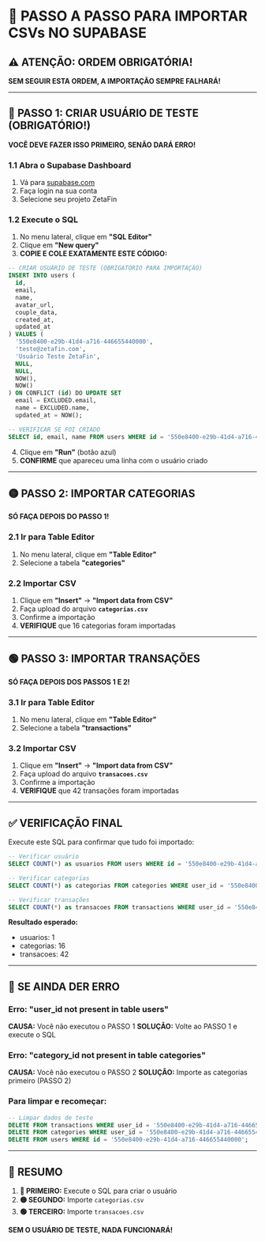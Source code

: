 # 🚨 PASSO A PASSO PARA IMPORTAR CSVs NO SUPABASE

## ⚠️ ATENÇÃO: ORDEM OBRIGATÓRIA!

**SEM SEGUIR ESTA ORDEM, A IMPORTAÇÃO SEMPRE FALHARÁ!**

---

## 🔴 PASSO 1: CRIAR USUÁRIO DE TESTE (OBRIGATÓRIO!)

**VOCÊ DEVE FAZER ISSO PRIMEIRO, SENÃO DARÁ ERRO!**

### 1.1 Abra o Supabase Dashboard
1. Vá para [supabase.com](https://supabase.com)
2. Faça login na sua conta
3. Selecione seu projeto ZetaFin

### 1.2 Execute o SQL
1. No menu lateral, clique em **"SQL Editor"**
2. Clique em **"New query"**
3. **COPIE E COLE EXATAMENTE ESTE CÓDIGO:**

```sql
-- CRIAR USUÁRIO DE TESTE (OBRIGATÓRIO PARA IMPORTAÇÃO)
INSERT INTO users (
  id,
  email,
  name,
  avatar_url,
  couple_data,
  created_at,
  updated_at
) VALUES (
  '550e8400-e29b-41d4-a716-446655440000',
  'teste@zetafin.com',
  'Usuário Teste ZetaFin',
  NULL,
  NULL,
  NOW(),
  NOW()
) ON CONFLICT (id) DO UPDATE SET
  email = EXCLUDED.email,
  name = EXCLUDED.name,
  updated_at = NOW();

-- VERIFICAR SE FOI CRIADO
SELECT id, email, name FROM users WHERE id = '550e8400-e29b-41d4-a716-446655440000';
```

4. Clique em **"Run"** (botão azul)
5. **CONFIRME** que apareceu uma linha com o usuário criado

---

## 🟡 PASSO 2: IMPORTAR CATEGORIAS

**SÓ FAÇA DEPOIS DO PASSO 1!**

### 2.1 Ir para Table Editor
1. No menu lateral, clique em **"Table Editor"**
2. Selecione a tabela **"categories"**

### 2.2 Importar CSV
1. Clique em **"Insert"** → **"Import data from CSV"**
2. Faça upload do arquivo **`categorias.csv`**
3. Confirme a importação
4. **VERIFIQUE** que 16 categorias foram importadas

---

## 🟢 PASSO 3: IMPORTAR TRANSAÇÕES

**SÓ FAÇA DEPOIS DOS PASSOS 1 E 2!**

### 3.1 Ir para Table Editor
1. No menu lateral, clique em **"Table Editor"**
2. Selecione a tabela **"transactions"**

### 3.2 Importar CSV
1. Clique em **"Insert"** → **"Import data from CSV"**
2. Faça upload do arquivo **`transacoes.csv`**
3. Confirme a importação
4. **VERIFIQUE** que 42 transações foram importadas

---

## ✅ VERIFICAÇÃO FINAL

Execute este SQL para confirmar que tudo foi importado:

```sql
-- Verificar usuário
SELECT COUNT(*) as usuarios FROM users WHERE id = '550e8400-e29b-41d4-a716-446655440000';

-- Verificar categorias
SELECT COUNT(*) as categorias FROM categories WHERE user_id = '550e8400-e29b-41d4-a716-446655440000';

-- Verificar transações
SELECT COUNT(*) as transacoes FROM transactions WHERE user_id = '550e8400-e29b-41d4-a716-446655440000';
```

**Resultado esperado:**
- usuarios: 1
- categorias: 16
- transacoes: 42

---

## 🚨 SE AINDA DER ERRO

### Erro: "user_id not present in table users"
**CAUSA:** Você não executou o PASSO 1
**SOLUÇÃO:** Volte ao PASSO 1 e execute o SQL

### Erro: "category_id not present in table categories"
**CAUSA:** Você não executou o PASSO 2
**SOLUÇÃO:** Importe as categorias primeiro (PASSO 2)

### Para limpar e recomeçar:
```sql
-- Limpar dados de teste
DELETE FROM transactions WHERE user_id = '550e8400-e29b-41d4-a716-446655440000';
DELETE FROM categories WHERE user_id = '550e8400-e29b-41d4-a716-446655440000';
DELETE FROM users WHERE id = '550e8400-e29b-41d4-a716-446655440000';
```

---

## 🎯 RESUMO

1. **🔴 PRIMEIRO:** Execute o SQL para criar o usuário
2. **🟡 SEGUNDO:** Importe `categorias.csv`
3. **🟢 TERCEIRO:** Importe `transacoes.csv`

**SEM O USUÁRIO DE TESTE, NADA FUNCIONARÁ!**